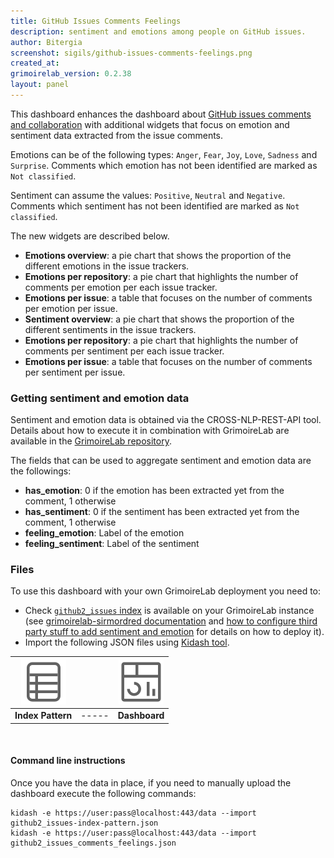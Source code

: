 ```yaml
---
title: GitHub Issues Comments Feelings
description: sentiment and emotions among people on GitHub issues.
author: Bitergia
screenshot: sigils/github-issues-comments-feelings.png
created_at: 
grimoirelab_version: 0.2.38
layout: panel
---
```


This dashboard enhances the dashboard about [GitHub issues comments and collaboration](https://chaoss.github.io/grimoirelab-sigils/panels/github-issues-comments-and-collaboration/) with
additional widgets that focus on emotion and sentiment data extracted from the issue comments. 

Emotions can be of the following types: `Anger`, `Fear`, `Joy`, `Love`, `Sadness` and `Surprise`. Comments which emotion has not
been identified are marked as `Not classified`.

Sentiment can assume the values: `Positive`, `Neutral` and `Negative`. Comments which sentiment has not been identified are marked as `Not classified`.

The new widgets are described below.

* **Emotions overview**: a pie chart that shows the proportion of the different emotions in the issue trackers.
* **Emotions per repository**: a pie chart that highlights the number of comments per emotion per each issue tracker. 
* **Emotions per issue**: a table that focuses on the number of comments per emotion per issue.
* **Sentiment overview**: a pie chart that shows the proportion of the different sentiments in the issue trackers.
* **Emotions per repository**: a pie chart that highlights the number of comments per sentiment per each issue tracker. 
* **Emotions per issue**: a table that focuses on the number of comments per sentiment per issue.

### Getting sentiment and emotion data

Sentiment and emotion data is obtained via the CROSS-NLP-REST-API tool. Details about how to execute it in combination with
GrimoireLab are available in the [GrimoireLab repository][sentiment].

The fields that can be used to aggregate sentiment and emotion data are the followings:

* **has_emotion**: 0 if the emotion has been extracted yet from the comment, 1 otherwise
* **has_sentiment**: 0 if the sentiment has been extracted yet from the comment, 1 otherwise
* **feeling_emotion**: Label of the emotion
* **feeling_sentiment**: Label of the sentiment

### Files
To use this dashboard with your own GrimoireLab deployment you need to:
* Check [`github2_issues` index][github2_issues-schema] is available on your GrimoireLab instance
(see [grimoirelab-sirmordred documentation][sirmordred-github2_issues] and [how to configure
third party stuff to add sentiment and emotion][sentiment] for details on how to deploy it).
* Import the following JSON files using [Kidash tool](https://github.com/chaoss/grimoirelab-kidash/).

| [![Index Pattern][ip-icon]][index-pattern] | | [![Dashboard][dash-icon]][dashboard] |
| :---------: | ---------- | :-------------: |
| **Index Pattern** | ----- | **Dashboard** |

<br />

#### Command line instructions
Once you have the data in place, if you need to manually upload the dashboard execute the
following commands:
```
kidash -e https://user:pass@localhost:443/data --import github2_issues-index-pattern.json
kidash -e https://user:pass@localhost:443/data --import github2_issues_comments_feelings.json
```

[sentiment]: https://github.com/chaoss/grimoirelab/tree/master/third-party#docker-image-cross-nlp-rest-api
[github2_issues-schema]: https://github.com/chaoss/grimoirelab-elk/blob/master/schema/github2_issues.csv
[sirmordred-github2_issues]: https://github.com/chaoss/grimoirelab-sirmordred#github2-
[dash-icon]: ../assets/images/icons/dashboard.png
[ip-icon]: ../assets/images/icons/file-ruled.png
[index-pattern]: https://raw.githubusercontent.com/chaoss/grimoirelab-sigils/master/json/github2_issues-index-pattern.json
[dashboard]: https://raw.githubusercontent.com/chaoss/grimoirelab-sigils/master/json/github2_issues_comments_feelings.json
